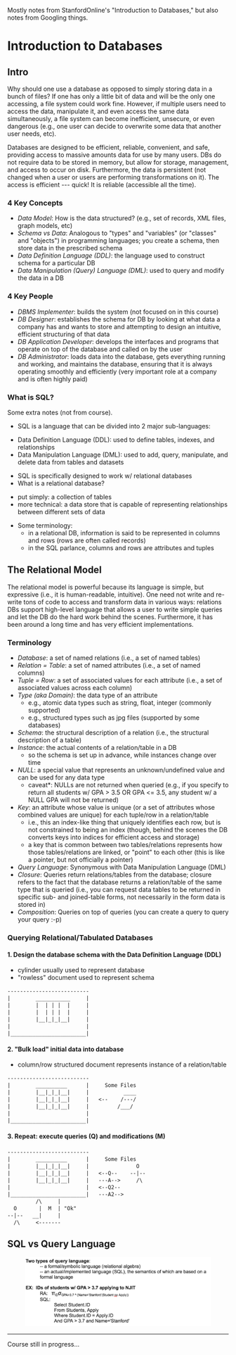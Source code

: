 Mostly notes from StanfordOnline's "Introduction to Databases," but also notes from Googling things.

# Introduction to Databases
## Intro
Why should one use a database as opposed to simply storing data in a bunch of files?  If one has only a little bit of data and will be the only one accessing, a file system could work fine.  However, if multiple users need to access the data, manipulate it, and even access the same data simultaneously, a file system can become inefficient, unsecure, or even dangerous (e.g., one user can decide to overwrite some data that another user needs, etc). 

Databases are designed to be efficient, reliable, convenient, and safe, providing access to massive amounts data for use by many users.  DBs do not require data to be stored in memory, but allow for storage, management, and access to occur on disk.  Furthermore, the data is persistent (not changed when a user or users are performing transformations on it). The access is efficient --- quick! It is reliable (accessible all the time).

### 4 Key Concepts
* *Data Model*:  How is the data structured? (e.g., set of records, XML files, graph models, etc)
* *Schema vs Data*:  Analogous to "types" and "variables"  (or "classes" and "objects") in programming languages;  you create a schema, then store data in the prescribed schema
* *Data Definition Language (DDL)*:  the language used to construct schema for a particular DB
* *Data Manipulation (Query) Language (DML)*:  used to query and modify the data in a DB

### 4 Key People
* *DBMS Implementer*:  builds the system (not focused on in this course)
* *DB Designer*:  establishes the schema for DB by looking at what data a company has and wants to store and attempting to design an intuitive, efficient structuring of that data
* *DB Application Developer*:  develops the interfaces and programs that operate on top of the database and called on by the user
* *DB Administrator*:  loads data into the database, gets everything running and working, and maintains the database, ensuring that it is always operating smoothly and efficiently (very important role at a company and is often highly paid)


### What is SQL? 
Some extra notes (not from course).
*  SQL is a language that can be divided into 2 major sub-languages:
  - Data Definition Language (DDL):  used to define tables, indexes, and relationships
  - Data Manipulation Language (DML):  used to add, query, manipulate, and delete data from tables and datasets
*  SQL is specifically designed to work w/ relational databases
*  What is a relational database?
  - put simply:  a collection of tables 
  - more technical:  a data store that is capable of representing relationships between different sets of data
* Some terminology:
  - in a relational DB, information is said to be represented in columns and rows (rows are often called records)
  - in the SQL parlance, columns and rows are attributes and tuples


## The Relational Model
The relational model is powerful because its language is simple, but expressive (i.e., it is human-readable, intuitive).  One need not write and re-write tons of code to access and transform data in various ways: relations DBs support high-level language that allows a user to write simple queries and let the DB do the hard work behind the scenes.  Furthermore, it has been around a long time and has very efficient implementations.

### Terminology
* *Database*:  a set of named relations (i.e., a set of named tables)
* *Relation = Table*:  a set of named attributes (i.e., a set of named columns)
* *Tuple = Row*:  a set of associated values for each attribute (i.e., a set of associated values across each column)
* *Type (aka Domain)*:  the data type of an attribute
  - e.g., atomic data types such as string, float, integer (commonly supported)
  - e.g., structured types such as jpg files (supported by some databases)
* *Schema*:  the structural description of a relation (i.e., the structural description of a table)
* *Instance*:  the actual contents of a relation/table in a DB
  - so the schema is set up in advance, while instances change over time
* *NULL*:  a special value that represents an unknown/undefined value and can be used for any data type
  - caveat*: NULLs are not returned when queried (e.g., if you specify to return all students w/ GPA > 3.5 OR GPA <= 3.5, any student w/ a NULL GPA will not be returned)
* *Key*:  an attribute whose value is unique (or a set of attributes whose combined values are unique) for each tuple/row in a relation/table
  - i.e., this an index-like thing that uniquely identifies each row, but is not constrained to being an index  (though, behind the scenes the DB converts keys into indices for efficient access and storage)
  - a key that is common between two tables/relations represents how those tables/relations are linked, or "point" to each other (this is like a pointer, but not officially a pointer)
* *Query Language*:  Synonymous with Data Manipulation Language (DML)
* *Closure*:  Queries return relations/tables from the database; closure refers to the fact that the database returns a relation/table of the same type that is queried (i.e., you can request data tables to be returned in specific sub- and joined-table forms, not necessarily in the form data is stored in)
* *Composition*:  Queries on top of queries (you can create a query to query your query :-p)

### Querying Relational/Tabulated Databases
#### 1. Design the database schema with the Data Definition Language (DDL)
* cylinder usually used to represent database
* "rowless" document used to represent schema

```
--------------------------
|        ___________     |
|        |  | | |  |     |
|        |  | | |  |     |
|        |__|_|_|__|     |
|                        |
|________________________|
```

#### 2. "Bulk load" initial data into database
* column/row structured document represents instance of a relation/table
```
--------------------------
|        __________      |     Some Files
|        |__|_|_|__|     |           ____
|        |__|_|_|__|     |   <--    /---/
|        |__|_|_|__|     |         /___/
|                        |
|________________________|
```

#### 3. Repeat: execute queries (Q) and modifications (M)
```
--------------------------
|        __________      |     Some Files
|        |__|_|_|__|     |               O
|        |__|_|_|__|     |   <--Q--    --|--
|        |__|_|_|__|     |   ---A-->     /\
|                        |   <--Q2--
|________________________|   ---A2--> 
         /\     |
  O       |  M  | "Ok"
--|--   __|     |
  /\     <-------
```

## SQL vs Query Language
<figure>
  <img src="/images/sql-vs-query-language.png" width="600">
</figure>

-------------------------------------------------------

Course still in progress...

